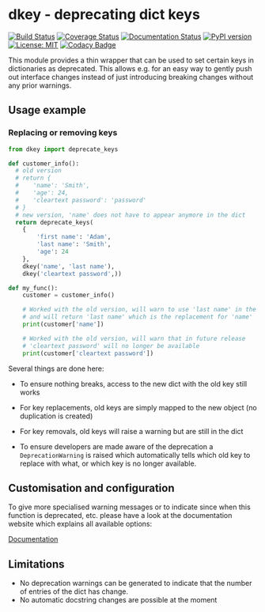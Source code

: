 # dkey - deprecating dict keys

[![Build Status](https://travis-ci.org/NOhs/dkey.svg?branch=master)](https://travis-ci.org/NOhs/dkey) [![Coverage Status](https://coveralls.io/repos/github/NOhs/dkey/badge.svg?branch=master)](https://coveralls.io/github/NOhs/dkey?branch=master) [![Documentation Status](https://readthedocs.org/projects/dkey/badge/?version=latest)](https://dkey.readthedocs.io/en/latest/?badge=latest) [![PyPI version](https://badge.fury.io/py/dkey.svg)](https://badge.fury.io/py/dkey) [![License: MIT](https://img.shields.io/badge/License-MIT-yellow.svg)](https://opensource.org/licenses/MIT) [![Codacy Badge](https://api.codacy.com/project/badge/Grade/24cc8c86e18b44d2b3cb14270bca97bb)](https://www.codacy.com/app/NOhs/dkey?utm_source=github.com&amp;utm_medium=referral&amp;utm_content=NOhs/dkey&amp;utm_campaign=Badge_Grade)

This module provides a thin wrapper that can be used to set certain keys in dictionaries as deprecated. This allows
e.g. for an easy way to gently push out interface changes instead of just introducing breaking changes without any
prior warnings.

## Usage example

### Replacing or removing keys

```python
from dkey import deprecate_keys

def customer_info():
  # old version
  # return {
  #    'name': 'Smith',
  #    'age': 24,
  #    'cleartext password': 'password'
  # }
  # new version, 'name' does not have to appear anymore in the dict
  return deprecate_keys(
    {
        'first name': 'Adam',
        'last name': 'Smith',
        'age': 24
    },
    dkey('name', 'last name'),
    dkey('cleartext password',))

def my_func():
    customer = customer_info()

    # Worked with the old version, will warn to use 'last name' in the future
    # and will return 'last name' which is the replacement for 'name'
    print(customer['name'])

    # Worked with the old version, will warn that in future release
    # 'cleartext password' will no longer be available
    print(customer['cleartext password'])
```

Several things are done here:

- To ensure nothing breaks, access to the new dict with the old key still works

- For key replacements, old keys are simply mapped to the new object (no duplication
  is created)
  
- For key removals, old keys will raise a warning but are still in the dict

- To ensure developers are made aware of the deprecation a `DeprecationWarning` is
  raised which automatically tells which old key to replace with what, or which
  key is no longer available.

## Customisation and configuration

To give more specialised warning messages or to indicate since when this function is deprecated, etc. please
have a look at the documentation website which explains all available options:

[Documentation](https://dkey.readthedocs.io/)

## Limitations

- No deprecation warnings can be generated to indicate that the number of entries of the dict has change.
- No automatic docstring changes are possible at the moment

